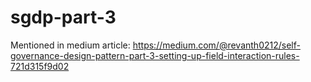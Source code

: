 # sgdp-part-3

Mentioned in medium article: https://medium.com/@revanth0212/self-governance-design-pattern-part-3-setting-up-field-interaction-rules-721d315f9d02
